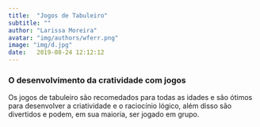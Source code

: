 ```yaml
---
title:  "Jogos de Tabuleiro"
subtitle: ""
author: "Larissa Moreira"
avatar: "img/authors/wferr.png"
image: "img/d.jpg"
date:   2019-08-24 12:12:12
---
```


### O desenvolvimento da cratividade com jogos
Os jogos de tabuleiro são recomedados para todas as idades e são ótimos para desenvolver a criatividade e o raciocínio lógico, além disso são divertidos e podem, em sua maioria, ser jogado em grupo.


###
